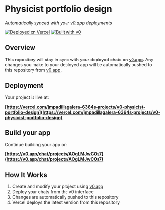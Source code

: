 # Physicist portfolio design

*Automatically synced with your [v0.app](https://v0.app) deployments*

[![Deployed on Vercel](https://img.shields.io/badge/Deployed%20on-Vercel-black?style=for-the-badge&logo=vercel)](https://vercel.com/jmpadillagalera-6364s-projects/v0-physicist-portfolio-design)
[![Built with v0](https://img.shields.io/badge/Built%20with-v0.app-black?style=for-the-badge)](https://v0.app/chat/projects/AOgLMJwCOs7)

## Overview

This repository will stay in sync with your deployed chats on [v0.app](https://v0.app).
Any changes you make to your deployed app will be automatically pushed to this repository from [v0.app](https://v0.app).

## Deployment

Your project is live at:

**[https://vercel.com/jmpadillagalera-6364s-projects/v0-physicist-portfolio-design](https://vercel.com/jmpadillagalera-6364s-projects/v0-physicist-portfolio-design)**

## Build your app

Continue building your app on:

**[https://v0.app/chat/projects/AOgLMJwCOs7](https://v0.app/chat/projects/AOgLMJwCOs7)**

## How It Works

1. Create and modify your project using [v0.app](https://v0.app)
2. Deploy your chats from the v0 interface
3. Changes are automatically pushed to this repository
4. Vercel deploys the latest version from this repository
